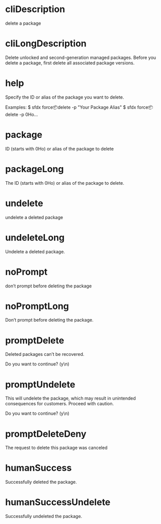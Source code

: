# cliDescription

delete a package

# cliLongDescription

Delete unlocked and second-generation managed packages. Before you delete a package, first delete all associated package versions.

# help

Specify the ID or alias of the package you want to delete.

Examples:
$ sfdx force:package:delete -p "Your Package Alias"
$ sfdx force:package:delete -p 0Ho...

# package

ID (starts with 0Ho) or alias of the package to delete

# packageLong

The ID (starts with 0Ho) or alias of the package to delete.

# undelete

undelete a deleted package

# undeleteLong

Undelete a deleted package.

# noPrompt

don’t prompt before deleting the package

# noPromptLong

Don’t prompt before deleting the package.

# promptDelete

Deleted packages can’t be recovered.

Do you want to continue? (y\n)

# promptUndelete

This will undelete the package, which may result in unintended consequences for customers. Proceed with caution.

Do you want to continue? (y\n)

# promptDeleteDeny

The request to delete this package was canceled

# humanSuccess

Successfully deleted the package.

# humanSuccessUndelete

Successfully undeleted the package.
